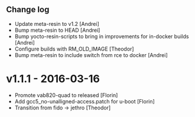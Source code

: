 Change log
-----------

* Update meta-resin to v1.2 [Andrei]
* Bump meta-resin to HEAD [Andrei]
* Bump yocto-resin-scripts to bring in improvements for in-docker builds [Andrei]
* Configure builds with RM_OLD_IMAGE [Theodor]
* Bump meta-resin to include switch from rce to docker [Andrei]

# v1.1.1 - 2016-03-16

* Promote vab820-quad to released [Florin]
* Add gcc5_no-unalligned-access.patch for u-boot [Florin]
* Transition from fido -> jethro [Theodor]
